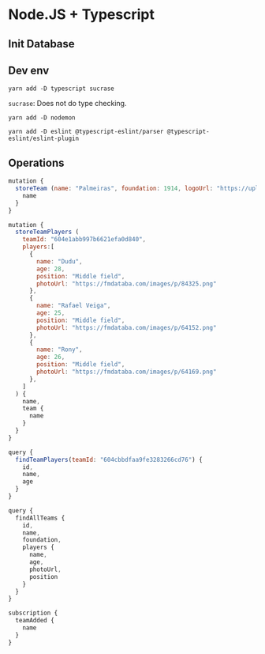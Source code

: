 # Node.JS + Typescript

## Init Database

## Dev env

`yarn add -D typescript sucrase`

`sucrase`: Does not do type checking.

`yarn add -D nodemon`

`yarn add -D eslint @typescript-eslint/parser @typescript-eslint/eslint-plugin`

## Operations

```js
mutation {
  storeTeam (name: "Palmeiras", foundation: 1914, logoUrl: "https://upload.wikimedia.org/wikipedia/commons/thumb/1/10/Palmeiras_logo.svg/1200px-Palmeiras_logo.svg.png") {
    name
  }
}

mutation {
  storeTeamPlayers (
    teamId: "604e1abb997b6621efa0d840",
    players:[
      {
        name: "Dudu",
        age: 28,
        position: "Middle field",
        photoUrl: "https://fmdataba.com/images/p/84325.png"
      },
      {
        name: "Rafael Veiga",
        age: 25,
        position: "Middle field",
        photoUrl: "https://fmdataba.com/images/p/64152.png"
      },
      {
        name: "Rony",
        age: 26,
        position: "Middle field",
        photoUrl: "https://fmdataba.com/images/p/64169.png"
      },      
    ]
  ) {
    name,
    team {
      name
    }
  }
}

query {
  findTeamPlayers(teamId: "604cbbdfaa9fe3283266cd76") {
    id,
    name,
    age
  }
}

query {
  findAllTeams {
    id,
    name,
    foundation,
    players {
      name,
      age,
      photoUrl,
      position
    }
  }
}

subscription {
  teamAdded {
    name
  }
}
```
